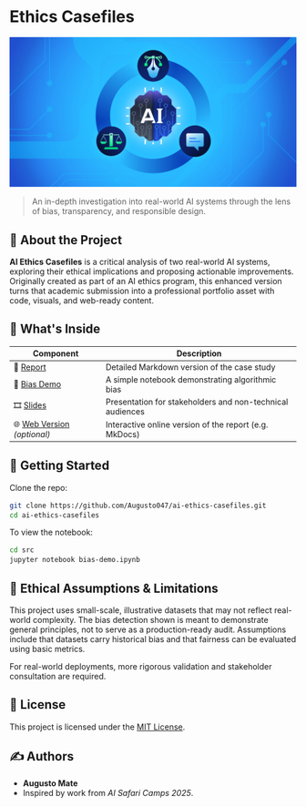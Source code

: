 # Ethics Casefiles

![Cover](docs/assets/cover.png)

> An in-depth investigation into real-world AI systems through the lens of bias, transparency, and responsible design.

## 🧠 About the Project

**AI Ethics Casefiles** is a critical analysis of two real-world AI systems, exploring their ethical implications and proposing actionable improvements.  
Originally created as part of an AI ethics program, this enhanced version turns that academic submission into a professional portfolio asset with code, visuals, and web-ready content.

## 🔎 What's Inside

| Component       | Description |
|----------------|-------------|
| 📄 [Report](docs/report.md) | Detailed Markdown version of the case study |
| 🧪 [Bias Demo](src/bias-demo.ipynb) | A simple notebook demonstrating algorithmic bias |
| 🎞️ [Slides](slides/ai-ethics-casefiles-slides.pdf) | Presentation for stakeholders and non-technical audiences |
| 🌐 [Web Version](site/) *(optional)* | Interactive online version of the report (e.g. MkDocs) |

## 🚀 Getting Started

Clone the repo:

```bash
git clone https://github.com/Augusto047/ai-ethics-casefiles.git
cd ai-ethics-casefiles
```

To view the notebook:

```bash
cd src
jupyter notebook bias-demo.ipynb
```

## 🚧 Ethical Assumptions & Limitations

This project uses small-scale, illustrative datasets that may not reflect real-world complexity. The bias detection shown is meant to demonstrate general principles, not to serve as a production-ready audit. Assumptions include that datasets carry historical bias and that fairness can be evaluated using basic metrics.

For real-world deployments, more rigorous validation and stakeholder consultation are required.

## 📖 License

This project is licensed under the [MIT License](LICENSE).

## ✍️ Authors

- **Augusto Mate**
- Inspired by work from *AI Safari Camps 2025*.

